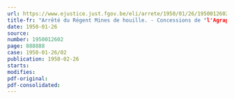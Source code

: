 ```yaml
---
url: https://www.ejustice.just.fgov.be/eli/arrete/1950/01/26/1950012602/justel
title-fr: "Arrêté du Régent Mines de houille. - Concessions de "l'Agrappe-Escouffiaux" et de "Hornu et Wasmes et de Buisson". - Acquisition et réunion."
date: 1950-01-26
source:
number: 1950012602
page: 888888
case: 1950-01-26/02
publication: 1950-02-26
starts:
modifies:
pdf-original:
pdf-consolidated:
---
```


